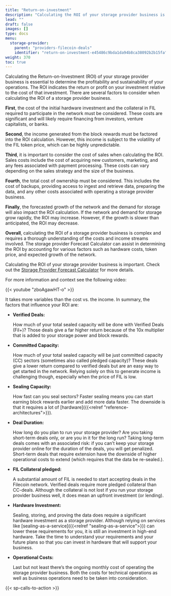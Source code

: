 ```yaml
---
title: "Return-on-investment"
description: "Calculating the ROI of your storage provider business is important. It takes more variables than the cost vs. the income."
lead: ""
draft: false
images: []
type: docs
menu:
  storage-provider:
    parent: "providers-filecoin-deals"
    identifier: "return-on-investment-e45486c9bda1da94b8ca38092b2b15fa"
weight: 370
toc: true
---
```


Calculating the Return-on-Investment (ROI) of your storage provider business is essential to determine the profitability and sustainability of your operations. The ROI indicates the return or profit on your investment relative to the cost of that investment. There are several factors to consider when calculating the ROI of a storage provider business.

**First**, the cost of the initial hardware investment and the collateral in FIL required to participate in the network must be considered. These costs are significant and will likely require financing from investors, venture capitalists, or banks.

**Second**, the income generated from the block rewards must be factored into the ROI calculation. However, this income is subject to the volatility of the FIL token price, which can be highly unpredictable.

**Third**, it is important to consider the cost of sales when calculating the ROI. Sales costs include the cost of acquiring new customers, marketing, and any fees associated with payment processing. These costs can vary depending on the sales strategy and the size of the business.

**Fourth**, the total cost of ownership must be considered. This includes the cost of backups, providing access to ingest and retrieve data, preparing the data, and any other costs associated with operating a storage provider business.

**Finally**, the forecasted growth of the network and the demand for storage will also impact the ROI calculation. If the network and demand for storage grow rapidly, the ROI may increase. However, if the growth is slower than anticipated, the ROI may decrease.

**Overall**, calculating the ROI of a storage provider business is complex and requires a thorough understanding of the costs and income streams involved. The storage provider Forecast Calculator can assist in determining the ROI by accounting for various factors such as hardware costs, token price, and expected growth of the network.

Calculating the ROI of your storage provider business is important. Check out the [Storage Provider Forecast Calculator](https://calc.filecoin.eu/) for more details.

For more information and context see the following video:

{{< youtube "zboAgawHT-o" >}}

It takes more variables than the cost vs. the income. In summary, the factors that influence your ROI are:

* **Verified Deals:**

    How much of your total sealed capacity will be done with Verified Deals (Fil+)? Those deals give a far higher return because of the 10x multiplier that is added to your storage power and block rewards.

* **Committed Capacity:**

    How much of your total sealed capacity will be just committed capacity (CC) sectors (sometimes also called pledged capacity)? These deals give a lower return compared to verified deals but are an easy way to get started in the network. Relying solely on this to generate income is challenging though, especially when the price of FIL is low.

* **Sealing Capacity:**

    How fast can you seal sectors? Faster sealing means you can start earning block rewards earlier and add more data faster. The downside is that it requires a lot of [hardware]({{<relref "reference-architectures">}}).

* **Deal Duration:**

    How long do you plan to run your storage provider? Are you taking short-term deals only, or are you in it for the long run? Taking long-term deals comes with an associated risk: if you can’t keep your storage provider online for the duration of the deals, you will get penalized. Short-term deals that require extension have the downside of higher operational costs to extend (which requires that the data be re-sealed.).

* **FIL Collateral pledged:**

    A substantial amount of FIL is needed to start accepting deals in the Filecoin network. Verified deals require more pledged collateral than CC-deals. Although the collateral is not lost if you run your storage provider business well, it does mean an upfront investment (or lending).

* **Hardware Investment:**

    Sealing, storing, and proving the data does require a significant hardware investment as a storage provider. Although relying on services like [sealing-as-a-service]({{<relref "sealing-as-a-service">}}) can lower these requirements for you, it is still an investment in high-end hardware. Take the time to understand your requirements and your future plans so that you can invest in hardware that will support your business.

* **Operational Costs:**

    Last but not least there’s the ongoing monthly cost of operating the storage provider business. Both the costs for technical operations as well as business operations need to be taken into consideration.

{{< sp-calls-to-action >}}

